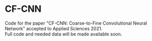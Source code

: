 # CF-CNN
Code for the paper "CF-CNN: Coarse-to-Fine Convolutional Neural Network" accepted to Applied Sciences 2021.  
Full code and needed data will be made available soon. 
